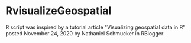 # RvisualizeGeospatial
R script was inspired by a tutorial article "Visualizing geospatial data in R" posted November 24, 2020 by Nathaniel Schmucker in RBlogger
